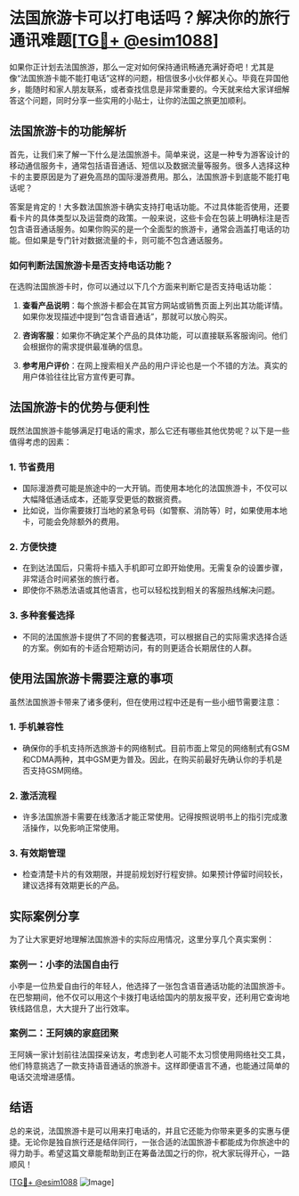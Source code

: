 # 法国旅游卡可以打电话吗？解决你的旅行通讯难题[[TG💪+ @esim1088](https://t.me/s/esim1088)]

如果你正计划去法国旅游，那么一定对如何保持通讯畅通充满好奇吧！尤其是像“法国旅游卡能不能打电话”这样的问题，相信很多小伙伴都关心。毕竟在异国他乡，能随时和家人朋友联系，或者查找信息是非常重要的。今天就来给大家详细解答这个问题，同时分享一些实用的小贴士，让你的法国之旅更加顺利。

## 法国旅游卡的功能解析

首先，让我们来了解一下什么是法国旅游卡。简单来说，这是一种专为游客设计的移动通信服务卡，通常包括语音通话、短信以及数据流量等服务。很多人选择这种卡的主要原因是为了避免高昂的国际漫游费用。那么，法国旅游卡到底能不能打电话呢？

答案是肯定的！大多数法国旅游卡确实支持打电话功能。不过具体能否使用，还要看卡片的具体类型以及运营商的政策。一般来说，这些卡会在包装上明确标注是否包含语音通话服务。如果你购买的是一个全面型的旅游卡，通常会涵盖打电话的功能。但如果是专门针对数据流量的卡，则可能不包含通话服务。

### 如何判断法国旅游卡是否支持电话功能？

在选购法国旅游卡时，你可以通过以下几个方面来判断它是否支持电话功能：

1. **查看产品说明**：每个旅游卡都会在其官方网站或销售页面上列出其功能详情。如果你发现描述中提到“包含语音通话”，那就可以放心购买。
   
2. **咨询客服**：如果你不确定某个产品的具体功能，可以直接联系客服询问。他们会根据你的需求提供最准确的信息。

3. **参考用户评价**：在网上搜索相关产品的用户评论也是一个不错的方法。真实的用户体验往往比官方宣传更可靠。

## 法国旅游卡的优势与便利性

既然法国旅游卡能够满足打电话的需求，那么它还有哪些其他优势呢？以下是一些值得考虑的因素：

### 1. **节省费用**
   - 国际漫游费可能是旅途中的一大开销。而使用本地化的法国旅游卡，不仅可以大幅降低通话成本，还能享受更低的数据资费。
   - 比如说，当你需要拨打当地的紧急号码（如警察、消防等）时，如果使用本地卡，可能会免除额外的费用。

### 2. **方便快捷**
   - 在到达法国后，只需将卡插入手机即可立即开始使用。无需复杂的设置步骤，非常适合时间紧张的旅行者。
   - 即使你不熟悉法语或其他语言，也可以轻松找到相关的客服热线解决问题。

### 3. **多种套餐选择**
   - 不同的法国旅游卡提供了不同的套餐选项，可以根据自己的实际需求选择合适的方案。例如有的卡适合短期访问，有的则更适合长期居住的人群。

## 使用法国旅游卡需要注意的事项

虽然法国旅游卡带来了诸多便利，但在使用过程中还是有一些小细节需要注意：

### 1. **手机兼容性**
   - 确保你的手机支持所选旅游卡的网络制式。目前市面上常见的网络制式有GSM和CDMA两种，其中GSM更为普及。因此，在购买前最好先确认你的手机是否支持GSM网络。

### 2. **激活流程**
   - 许多法国旅游卡需要在线激活才能正常使用。记得按照说明书上的指引完成激活操作，以免影响正常使用。

### 3. **有效期管理**
   - 检查清楚卡片的有效期限，并提前规划好行程安排。如果预计停留时间较长，建议选择有效期更长的产品。

## 实际案例分享

为了让大家更好地理解法国旅游卡的实际应用情况，这里分享几个真实案例：

### 案例一：小李的法国自由行
小李是一位热爱自由行的年轻人，他选择了一张包含语音通话功能的法国旅游卡。在巴黎期间，他不仅可以用这个卡拨打电话给国内的朋友报平安，还利用它查询地铁线路信息，大大提升了出行效率。

### 案例二：王阿姨的家庭团聚
王阿姨一家计划前往法国探亲访友，考虑到老人可能不太习惯使用网络社交工具，他们特意挑选了一款支持语音通话的旅游卡。这样即便语言不通，也能通过简单的电话交流增进感情。

## 结语

总的来说，法国旅游卡是可以用来打电话的，并且它还能为你带来更多的实惠与便捷。无论你是独自旅行还是结伴同行，一张合适的法国旅游卡都能成为你旅途中的得力助手。希望这篇文章能帮助到正在筹备法国之行的你，祝大家玩得开心，一路顺风！

[[TG💪+ @esim1088](https://t.me/s/esim1088) ![Image](https://i.postimg.cc/4NQfJmqS/Snipaste-2025-05-13-00-14-12.png)]